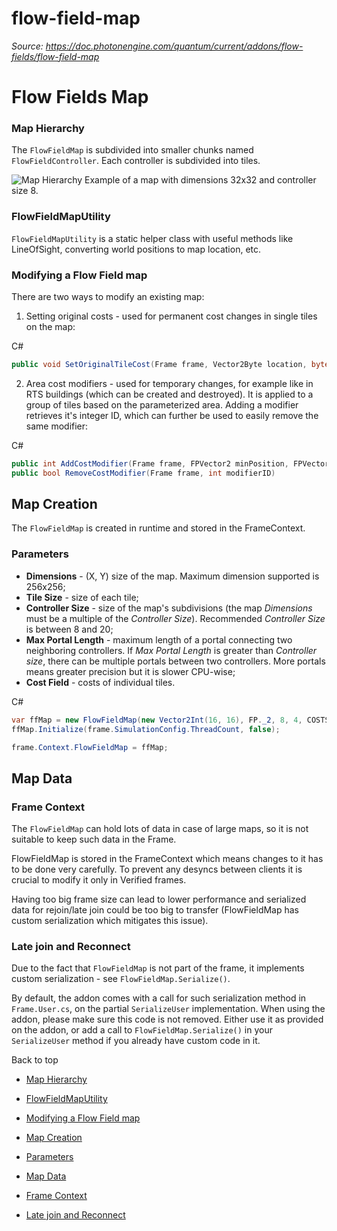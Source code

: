 # flow-field-map

_Source: https://doc.photonengine.com/quantum/current/addons/flow-fields/flow-field-map_

# Flow Fields Map

### Map Hierarchy

The `FlowFieldMap` is subdivided into smaller chunks named `FlowFieldController`. Each controller is subdivided into tiles.

![Map Hierarchy](https://doc.photonengine.com/docs/img/quantum/v2/addons/flow-fields/map-hierarchy-1.png)
Example of a map with dimensions 32x32 and controller size 8.
### FlowFieldMapUtility

`FlowFieldMapUtility` is a static helper class with useful methods like LineOfSight, converting world positions to map location, etc.

### Modifying a Flow Field map

There are two ways to modify an existing map:

1. Setting original costs - used for permanent cost changes in single tiles on the map:

C#

```csharp
public void SetOriginalTileCost(Frame frame, Vector2Byte location, byte cost)

```

2. Area cost modifiers - used for temporary changes, for example like in RTS buildings (which can be created and destroyed). It is applied to a group of tiles based on the parameterized area. Adding a modifier retrieves it's integer ID, which can further be used to easily remove the same modifier:

C#

```csharp
public int AddCostModifier(Frame frame, FPVector2 minPosition, FPVector2 maxPosition, byte cost)
public bool RemoveCostModifier(Frame frame, int modifierID)

```

## Map Creation

The `FlowFieldMap` is created in runtime and stored in the FrameContext.

### Parameters

- **Dimensions** \- (X, Y) size of the map. Maximum dimension supported is 256x256;
- **Tile Size** \- size of each tile;
- **Controller Size** \- size of the map's subdivisions (the map _Dimensions_ must be a multiple of the _Controller Size_). Recommended _Controller Size_ is between 8 and 20;
- **Max Portal Length** \- maximum length of a portal connecting two neighboring controllers. If _Max Portal Length_ is greater than _Controller size_, there can be multiple portals between two controllers. More portals means greater precision but it is slower CPU-wise;
- **Cost Field** \- costs of individual tiles.

C#

```csharp
var ffMap = new FlowFieldMap(new Vector2Int(16, 16), FP._2, 8, 4, COSTS);
ffMap.Initialize(frame.SimulationConfig.ThreadCount, false);

frame.Context.FlowFieldMap = ffMap;

```

## Map Data

### Frame Context

The `FlowFieldMap` can hold lots of data in case of large maps, so it is not suitable to keep such data in the Frame.

FlowFieldMap is stored in the FrameContext which means changes to it has to be done very carefully. To prevent any desyncs between clients it is crucial to modify it only in Verified frames.

Having too big frame size can lead to lower performance and serialized data for rejoin/late join could be too big to transfer (FlowFieldMap has custom serialization which mitigates this issue).

### Late join and Reconnect

Due to the fact that `FlowFieldMap` is not part of the frame, it implements custom serialization - see `FlowFieldMap.Serialize()`.

By default, the addon comes with a call for such serialization method in `Frame.User.cs`, on the partial `SerializeUser` implementation. When using the addon, please make sure this code is not removed. Either use it as provided on the addon, or add a call to `FlowFieldMap.Serialize()` in your `SerializeUser` method if you already have custom code in it.

Back to top

- [Map Hierarchy](#map-hierarchy)
- [FlowFieldMapUtility](#flowfieldmaputility)
- [Modifying a Flow Field map](#modifying-a-flow-field-map)

- [Map Creation](#map-creation)

- [Parameters](#parameters)

- [Map Data](#map-data)
- [Frame Context](#frame-context)
- [Late join and Reconnect](#late-join-and-reconnect)